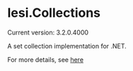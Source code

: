 Iesi.Collections
================

Current version: 3.2.0.4000

A set collection implementation for .NET.

For more details, see [here](http://www.codeproject.com/Articles/3190/Add-Support-for-quot-Set-quot-Collections-to-NET)